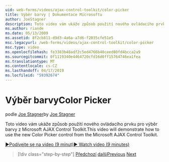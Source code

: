 ```yaml
---
uid: web-forms/videos/ajax-control-toolkit/color-picker
title: Výběr barvy | Dokumentace Microsoftu
author: JoeStagner
description: Toto video vám ukáže způsob použití nového ovládacího prvku pro výběr barvy z Microsoft AJAX Control Toolkit.
ms.author: riande
ms.date: 05/13/2009
ms.assetid: 8f2cb811-d9d3-4a6a-a7d6-f2035cfe51e5
msc.legacyurl: /web-forms/videos/ajax-control-toolkit/color-picker
msc.type: video
ms.openlocfilehash: fe3383b48adf2c5ed4766b40ceed80fd4bcca2a9
ms.sourcegitcommit: 0f1119340e4464720cfd16d0ff15764746ea1fea
ms.translationtype: MT
ms.contentlocale: cs-CZ
ms.lasthandoff: 04/17/2019
ms.locfileid: "59392674"
---
```

# <a name="color-picker"></a><span data-ttu-id="db9fe-103">Výběr barvy</span><span class="sxs-lookup"><span data-stu-id="db9fe-103">Color Picker</span></span>

<span data-ttu-id="db9fe-104">podle [Joe Stagner](https://github.com/JoeStagner)</span><span class="sxs-lookup"><span data-stu-id="db9fe-104">by [Joe Stagner](https://github.com/JoeStagner)</span></span>

<span data-ttu-id="db9fe-105">Toto video vám ukáže způsob použití nového ovládacího prvku pro výběr barvy z Microsoft AJAX Control Toolkit.</span><span class="sxs-lookup"><span data-stu-id="db9fe-105">This video will demonstrate how to use the new Color Picker control from the Microsoft AJAX Control Toolkit.</span></span>

[<span data-ttu-id="db9fe-106">&#9654;Podívejte se na video (9 minut)</span><span class="sxs-lookup"><span data-stu-id="db9fe-106">&#9654; Watch video (9 minutes)</span></span>](https://channel9.msdn.com/Blogs/ASP-NET-Site-Videos/color-picker)

> [!div class="step-by-step"]
> <span data-ttu-id="db9fe-107">[Předchozí](control-extenders.md)
> [další](combo-box.md)</span><span class="sxs-lookup"><span data-stu-id="db9fe-107">[Previous](control-extenders.md)
[Next](combo-box.md)</span></span>
